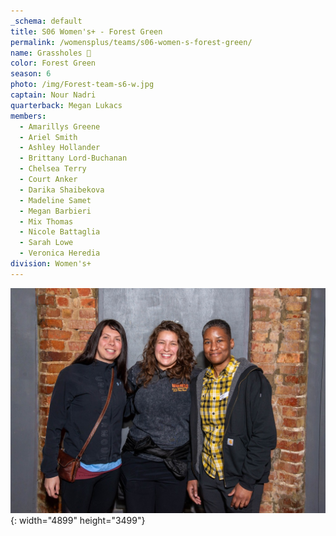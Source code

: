 ```yaml
---
_schema: default
title: S06 Women's+ - Forest Green
permalink: /womensplus/teams/s06-women-s-forest-green/
name: Grassholes 🌳
color: Forest Green
season: 6
photo: /img/Forest-team-s6-w.jpg
captain: Nour Nadri
quarterback: Megan Lukacs
members:
  - Amarillys Greene
  - Ariel Smith
  - Ashley Hollander
  - Brittany Lord-Buchanan
  - Chelsea Terry
  - Court Anker
  - Darika Shaibekova
  - Madeline Samet
  - Megan Barbieri
  - Mix Thomas
  - Nicole Battaglia
  - Sarah Lowe
  - Veronica Heredia
division: Women's+
---
```

![](/img/da2-7095.jpg){: width="4899" height="3499"}